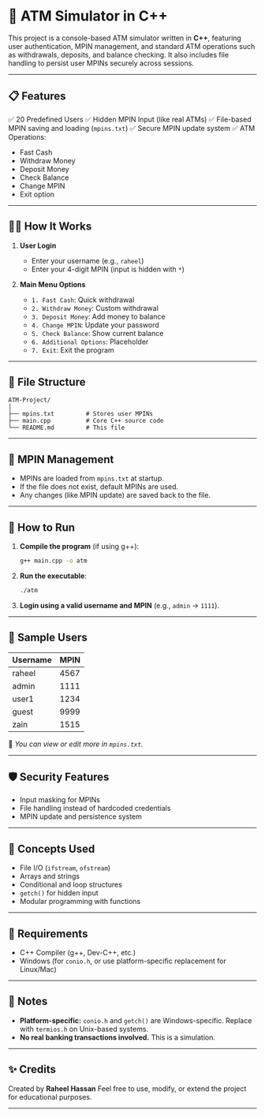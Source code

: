 # 🏦 ATM Simulator in C++

This project is a console-based ATM simulator written in **C++**, featuring user authentication, MPIN management, and standard ATM operations such as withdrawals, deposits, and balance checking. It also includes file handling to persist user MPINs securely across sessions.

---

## 📋 Features

✅ 20 Predefined Users
✅ Hidden MPIN Input (like real ATMs)
✅ File-based MPIN saving and loading (`mpins.txt`)
✅ Secure MPIN update system
✅ ATM Operations:

* Fast Cash
* Withdraw Money
* Deposit Money
* Check Balance
* Change MPIN
* Exit option

---

## 🧑‍💻 How It Works

1. **User Login**

   * Enter your username (e.g., `raheel`)
   * Enter your 4-digit MPIN (input is hidden with `*`)
2. **Main Menu Options**

   * `1. Fast Cash`: Quick withdrawal
   * `2. Withdraw Money`: Custom withdrawal
   * `3. Deposit Money`: Add money to balance
   * `4. Change MPIN`: Update your password
   * `5. Check Balance`: Show current balance
   * `6. Additional Options`: Placeholder
   * `7. Exit`: Exit the program

---

## 📂 File Structure

```
ATM-Project/
│
├── mpins.txt         # Stores user MPINs
├── main.cpp          # Core C++ source code
└── README.md         # This file
```

---

## 💾 MPIN Management

* MPINs are loaded from `mpins.txt` at startup.
* If the file does not exist, default MPINs are used.
* Any changes (like MPIN update) are saved back to the file.

---

## 🚀 How to Run

1. **Compile the program** (if using g++):

   ```bash
   g++ main.cpp -o atm
   ```

2. **Run the executable**:

   ```bash
   ./atm
   ```

3. **Login using a valid username and MPIN** (e.g., `admin` → `1111`).

---

## 👤 Sample Users

| Username | MPIN |
| -------- | ---- |
| raheel   | 4567 |
| admin    | 1111 |
| user1    | 1234 |
| guest    | 9999 |
| zain     | 1515 |

📌 *You can view or edit more in `mpins.txt`.*

---

## 🛡️ Security Features

* Input masking for MPINs
* File handling instead of hardcoded credentials
* MPIN update and persistence system

---

## 🧠 Concepts Used

* File I/O (`ifstream`, `ofstream`)
* Arrays and strings
* Conditional and loop structures
* `getch()` for hidden input
* Modular programming with functions

---

## 🔧 Requirements

* C++ Compiler (g++, Dev-C++, etc.)
* Windows (for `conio.h`, or use platform-specific replacement for Linux/Mac)

---

## 📌 Notes

* **Platform-specific:** `conio.h` and `getch()` are Windows-specific. Replace with `termios.h` on Unix-based systems.
* **No real banking transactions involved.** This is a simulation.

---

## ✨ Credits

Created by **Raheel Hassan**
Feel free to use, modify, or extend the project for educational purposes.

---

